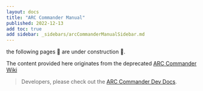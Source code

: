 ```yaml
---
layout: docs
title: "ARC Commander Manual"
published: 2022-12-13
add toc: true
add sidebar: _sidebars/arcCommanderManualSidebar.md
---
```



the following pages :construction: are under construction :construction:.

The content provided here originates from the deprecated [ARC Commander Wiki](https://github.com/nfdi4plants/arcCommander/wiki)

> Developers, please check out the [ARC Commander Dev Docs](https://nfdi4plants.github.io/arcCommander-docs/).
